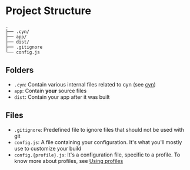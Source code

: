 # Project Structure

```
.
├── .cyn/
├── app/
├── dist/
├── .gitignore
└── config.js
```

## Folders
- `.cyn`: Contain various internal files related to cyn (see [cyn](/intro/cyn-folder))
- `app`: Contain **your** source files
- `dist`: Contain your app after it was built

## Files
- `.gitignore`: Predefined file to ignore files that should not be used with git
- `config.js`: A file containing your configuration. It's what you'll mostly use to customize your build
- `config.{profile}.js`: It's a configuration file, specific to a profile. To know more about profiles, see [Using profiles](/configuration/profiles)
